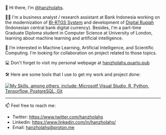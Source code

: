 
👋 Hi there, I’m [@hanzholahs](https://www.github.com/hanzholahs).

🧑‍💼 I'm a business analyst / research assistant at Bank Indonesia working on the modernization of [BI-RTGS System](https://www.bi.go.id/en/fungsi-utama/sistem-pembayaran/nilai-besar/Default.aspx) and development of [Digital Rupiah](https://www.bi.go.id/en/rupiah/digital-rupiah/default.aspx) (Indonesian central bank digital currency). Besides, I'm a part-time Graduate Diploma student in Computer Science at University of London, learning about machine learning and artificial intelligence.

👀 I’m interested in Machine Learning, Artificial Intelligence, and Scientific Computing. I'm looking for collaboration on project related to those topics.

💻 Don't forget to visit my personal webpage at [hanzholahs.quarto.pub](https://hanzholahs.quarto.pub)

🛠 Here are some tools that I use to get my work and project done:

[![My Skills, among others, include: Microsotf Visual Studio, R, Python, Tensorflow, PostgreSQL, Git](https://skillicons.dev/icons?i=vscode,r,py,tensorflow,postgres,git&perline=3)](https://github.com/hanzholahs)

---

📫 Feel free to reach me:
  - Twitter: https://www.twitter.com/hanzholahs
  - Linkedin: https://www.linkedin.com/in/hanzholahs/
  - Email: [hanzholahs@proton.me](mailto:hanzholahs@proton.me)


<!---
hanzholahs/hanzholahs is a ✨ special ✨ repository because its `README.md` (this file) appears on your GitHub profile.
You can click the Preview link to take a look at your changes.
--->

